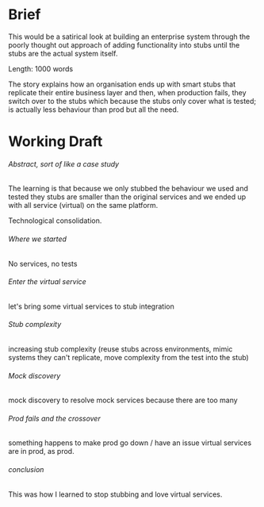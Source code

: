 # Brief
This would be a satirical look at building an enterprise system through the poorly thought out approach of adding functionality into stubs until the stubs are the actual system itself. 

Length: 1000 words

The story explains how an organisation ends up with smart stubs that replicate their entire business layer and then, when production fails, they switch over to the stubs which because the stubs only cover what is tested; is actually less behaviour than prod but all the need.

# Working Draft
###### Abstract, sort of like a case study
The learning is that because we only stubbed the behaviour we used and tested they stubs are smaller than the original services and we ended up with all service (virtual) on the same platform.

Technological consolidation.

###### Where we started
No services, no tests

###### Enter the virtual service
let's bring some virtual services to stub integration

###### Stub complexity
increasing stub complexity (reuse stubs across environments, mimic systems they can't replicate, move complexity from the test into the stub)

###### Mock discovery
mock discovery to resolve mock services because there are too many

###### Prod fails and the crossover
something happens to make prod go down / have an issue
virtual services are in prod, as prod.
 
###### conclusion
This was how I learned to stop stubbing and love virtual services.